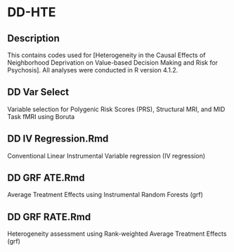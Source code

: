 # DD-HTE

## Description
This contains codes used for [Heterogeneity in the Causal Effects of Neighborhood Deprivation on Value-based Decision Making and Risk for Psychosis].
All analyses were conducted in R version 4.1.2.


## DD Var Select
Variable selection for Polygenic Risk Scores (PRS), Structural MRI, and MID Task fMRI using Boruta


## DD IV Regression.Rmd
Conventional Linear Instrumental Variable regression (IV regression)


## DD GRF ATE.Rmd
Average Treatment Effects using Instrumental Random Forests (grf)


## DD GRF RATE.Rmd
Heterogeneity assessment using Rank-weighted Average Treatment Effects (grf)

